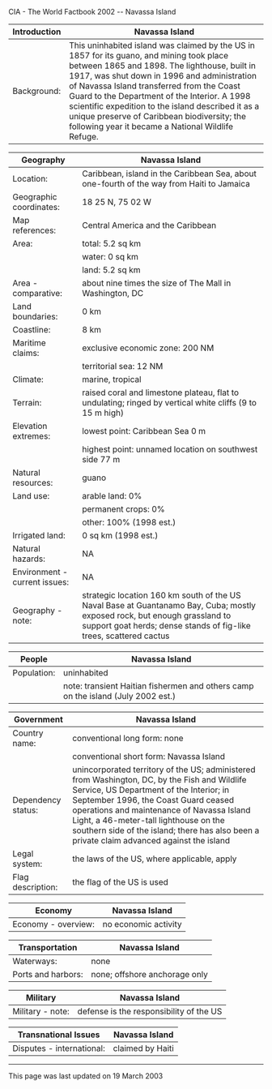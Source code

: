 CIA - The World Factbook 2002 -- Navassa Island

| Introduction | Navassa Island |
| --- | --- |
| Background: | This uninhabited island was claimed by the US in 1857 for its guano, and mining took place between 1865 and 1898. The lighthouse, built in 1917, was shut down in 1996 and administration of Navassa Island transferred from the Coast Guard to the Department of the Interior. A 1998 scientific expedition to the island described it as a unique preserve of Caribbean biodiversity; the following year it became a National Wildlife Refuge. |

| Geography | Navassa Island |
| --- | --- |
| Location: | Caribbean, island in the Caribbean Sea, about one-fourth of the way from Haiti to Jamaica |
| Geographic coordinates: | 18 25 N, 75 02 W |
| Map references: | Central America and the Caribbean |
| Area: | total: 5.2 sq km |
| | water: 0 sq km |
| | land: 5.2 sq km |
| Area - comparative: | about nine times the size of The Mall in Washington, DC |
| Land boundaries: | 0 km |
| Coastline: | 8 km |
| Maritime claims: | exclusive economic zone: 200 NM |
| | territorial sea: 12 NM |
| Climate: | marine, tropical |
| Terrain: | raised coral and limestone plateau, flat to undulating; ringed by vertical white cliffs (9 to 15 m high) |
| Elevation extremes: | lowest point: Caribbean Sea 0 m |
| | highest point: unnamed location on southwest side 77 m |
| Natural resources: | guano |
| Land use: | arable land: 0% |
| | permanent crops: 0% |
| | other: 100% (1998 est.) |
| Irrigated land: | 0 sq km (1998 est.) |
| Natural hazards: | NA |
| Environment - current issues: | NA |
| Geography - note: | strategic location 160 km south of the US Naval Base at Guantanamo Bay, Cuba; mostly exposed rock, but enough grassland to support goat herds; dense stands of fig-like trees, scattered cactus |

| People | Navassa Island |
| --- | --- |
| Population: | uninhabited |
| | note: transient Haitian fishermen and others camp on the island (July 2002 est.) |

| Government | Navassa Island |
| --- | --- |
| Country name: | conventional long form: none |
| | conventional short form: Navassa Island |
| Dependency status: | unincorporated territory of the US; administered from Washington, DC, by the Fish and Wildlife Service, US Department of the Interior; in September 1996, the Coast Guard ceased operations and maintenance of Navassa Island Light, a 46-meter-tall lighthouse on the southern side of the island; there has also been a private claim advanced against the island |
| Legal system: | the laws of the US, where applicable, apply |
| Flag description: | the flag of the US is used |

| Economy | Navassa Island |
| --- | --- |
| Economy - overview: | no economic activity |

| Transportation | Navassa Island |
| --- | --- |
| Waterways: | none |
| Ports and harbors: | none; offshore anchorage only |

| Military | Navassa Island |
| --- | --- |
| Military - note: | defense is the responsibility of the US |

| Transnational Issues | Navassa Island |
| --- | --- |
| Disputes - international: | claimed by Haiti |

---
This page was last updated on 19 March 2003